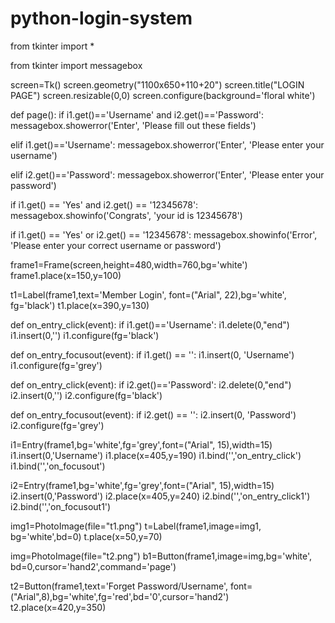 # python-login-system




from tkinter import *

from tkinter import messagebox

screen=Tk()
screen.geometry("1100x650+110+20")
screen.title("LOGIN PAGE")
screen.resizable(0,0)
screen.configure(background='floral white')

def page():
   if i1.get()=='Username' and i2.get()=='Password':
       messagebox.showerror('Enter', 'Please fill out these fields')

   elif i1.get()=='Username':
       messagebox.showerror('Enter', 'Please enter your username')

   elif i2.get()=='Password':
       messagebox.showerror('Enter', 'Please enter your password')

   if i1.get() == 'Yes' and i2.get() == '12345678':
       messagebox.showinfo('Congrats', 'your id is 12345678')

   if i1.get() == 'Yes' or i2.get() == '12345678':
       messagebox.showinfo('Error', 'Please enter your correct username or password')


frame1=Frame(screen,height=480,width=760,bg='white')
frame1.place(x=150,y=100)

t1=Label(frame1,text='Member Login', font=("Arial", 22),bg='white', fg='black')
t1.place(x=390,y=130)

def on_entry_click(event):
    if i1.get()=='Username':
        i1.delete(0,"end")
        i1.insert(0,'')
        i1.configure(fg='black')


def on_entry_focusout(event):
    if i1.get() == '':
        i1.insert(0, 'Username')
        i1.configure(fg='grey')




def on_entry_click(event):
    if i2.get()=='Password':
        i2.delete(0,"end")
        i2.insert(0,'')
        i2.configure(fg='black')


def on_entry_focusout(event):
    if i2.get() == '':
        i2.insert(0, 'Password')
        i2.configure(fg='grey')



i1=Entry(frame1,bg='white',fg='grey',font=("Arial", 15),width=15)
i1.insert(0,'Username')
i1.place(x=405,y=190)
i1.bind('<FocusIn>','on_entry_click')
i1.bind('<Focusout>','on_focusout')

i2=Entry(frame1,bg='white',fg='grey',font=("Arial", 15),width=15)
i2.insert(0,'Password')
i2.place(x=405,y=240)
i2.bind('<FocusIn>','on_entry_click1')
i2.bind('<Focusout>','on_focusout1')


img1=PhotoImage(file="t1.png")
t=Label(frame1,image=img1, bg='white',bd=0)
t.place(x=50,y=70)


img=PhotoImage(file="t2.png")
b1=Button(frame1,image=img,bg='white', bd=0,cursor='hand2',command='page')

t2=Button(frame1,text='Forget Password/Username', font=("Arial",8),bg='white',fg='red',bd='0',cursor='hand2')
t2.place(x=420,y=350)







